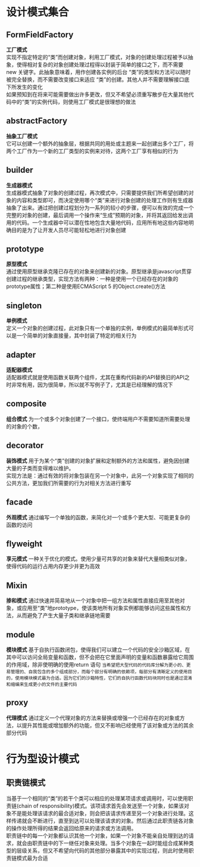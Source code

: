 # 设计模式集合
## FormFieldFactory
  **工厂模式**  
      实现不指定特定的“类”而创建对象，利用工厂模式，对象的创建处理过程被予以抽象，使得相对复杂的对象创建处理过程得以封装于简单的接口之下，而不需要 new 关键字。此抽象意味着，用作创建各实例的后台 “类”的类型和方法可以随时被完全替换，而不需要改变接口来适应 “类”的创建。其他人并不需要理解接口底下所发生的变化  
      如果预知到在将来可能需要做出许多更改，但又不希望必须重写散步在大量其他代码中的“类”的实例代码，则使用工厂模式是很理想的做法
## abstractFactory
  **抽象工厂模式**  
  它可以创建一个额外的抽象层，根据共同的用处或主题来一起创建出多个工厂，将两个工厂作为一个新的工厂类型的实例来对待，这两个工厂享有相似的行为  
## builder
**生成器模式**  
  生成器模式抽象了对象的创建过程，再次模式中，只需要提供我们所希望创建的对象的内容和类型即可，而决定使用哪个“类”来进行对象创建的处理工作则有生成器抽象了出来。通过把创建过程划分为一系列的较小的步骤，便可以有效的完成一个完整的对象的创建，最后调用一个操作来“生成”预期的对象，并将其返回给发出调用的代码。一个生成器中可以潜在性地包含大量地代码，应用所有地这些内容地明确目的是为了让开发人员尽可能轻松地进行对象创建
## prototype  
  **原型模式**  
  通过使用原型继承克隆已存在的对象来创建新的对象。原型继承是javascript贯穿创建过程的继承类型，实现方法有两种：一种是使用一个已经存在的对象的prototype属性；第二种是使用ECMAScript 5 的Object.create()方法
## singleton  
  **单例模式**  
  定义一个对象的创建过程，此对象只有一个单独的实例，单例模式的最简单形式可以是一个简单的对象直接量，其中封装了特定的相关行为
## adapter
  **适配器模式**  
  适配器模式就是使用函数关联两个组件，尤其在重构代码新的API替换旧的API之时非常有用，因为很简单，所以就不写例子了，尤其是已经理解的情况下
## composite
  **组合模式**
  为一个或多个对象创建了一个接口，使终端用户不需要知道所需要处理的对象的个数，
## decorator
  **装饰模式**
  用于为某个“类”创建的对象扩展和定制额外的方法和属性，避免因创建大量的子类而变得难以维护。  
  实现方法是：通过有效的将对象包装在另一个对象中，此另一个对象实现了相同的公共方法，更加我们所需要的行为对相关方法进行重写
## facade
  **外观模式**
  通过编写一个单独的函数，来简化对一个或多个更大型、可能更复杂的函数的访问
## flyweight
  **享元模式**
  一种关于优化的模式。使用少量可共享的对象来替代大量相类似对象，使得代码的运行占用内存更少并更为高效
## Mixin
  **掺和模式**
  通过快速并简易地从一个对象中把一组方法和属性直接应用至其他对象，或应用至“类”地prototype，使该类地所有对象实例都能够访问这些属性和方法，从而避免了产生大量子类和继承链地需要
## module
  **模块模式**
  基于自执行函数闭包，使得我们可以建立一个代码的安全沙箱区域，在其中可以访问全局变量和函数，但不会把在它里面声明的变量和函数暴露给它周围的作用域，除非使明确的使用return 语句
  ` 当希望把大型代码的代码库分解为更小的、更易管理的、自我包含的多个组成部分，而每个部分有明确的依赖项，每部分有清晰定义的使用目的，使用模块模式最为合适。因为它们的沙箱特性，它们的自执行函数代码块同时也是通过混淆和缩编来生成更小的文件的主要代码 `
## proxy
  **代理模式**
  通过定义一个代理对象的方法来替换或增强一个已经存在的对象或方法，以提升其性能或增加额外的功能，但又不影响已经使用了该对象或方法的其余部分代码
# 行为型设计模式
## 职责链模式
当基于一个相同的“类”的若干个类可以相应的处理某项请求或调用时，可以使用职责链(chain of responsibility)模式。该项请求首先会发送至一个对象，如果该对象不是能处理该请求的最合适对象，则会把该请求传递至另一个对象进行处理。这样传递就会不断进行，直至到达可以处理该请求的对象。然后通过此职责链各对象的操作处理所得的结果会返回给原来的请求或方法调用。  
职责链中的每一个对象都认识其他一个对象，如果一个对象不能亲自处理到达的请求，就会由职责链中的下一继任对象来处理。当多个对象在一起时能组合成某种类型的层级关系，但又不希望向代码的其他部分暴露其中的实现过程，则此时使用职责链模式最为合适
